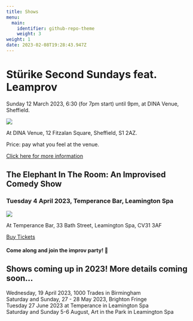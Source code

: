 ```yaml
---
title: Shows
menu:
  main:
    identifier: github-repo-theme
    weight: 3
weight: 1
date: 2023-02-08T19:28:43.947Z
---
```

# Stürike Second Sundays feat. Leamprov

Sunday 12 March 2023, 6:30 (for 7pm start) until 9pm, at DINA Venue, Sheffield.

![](/uploads/owen-clare-coral.jpg)

A﻿t DINA Venue, 12 Fitzalan Square, Sheffield, S1 2AZ.

[](https://www.eventbrite.co.uk/e/the-elephant-in-the-room-an-improvised-comedy-show-tickets-557163369637?aff=ebdssbdestsearch)Price: p﻿ay what you feel at the venue.

[C﻿lick here for more information](https://allevents.in/sheffield/st%C3%BCrike-second-sundays-feat-leamprov/200024148512439) <br>

## T﻿he Elephant In The Room: An Improvised Comedy Show

### Tuesday 4 April 2023, Temperance Bar, Leamington Spa

![](/uploads/temperance-.png)

At Temperance Bar, 33 Bath Street, Leamington Spa,  CV31 3AF

[B﻿uy Tickets](https://www.eventbrite.co.uk/e/the-elephant-in-the-room-an-improvised-comedy-show-tickets-557163369637?aff=ebdssbdestsearch)

#### Come along and join the improv party! 🎉 <br>

## S﻿hows coming up in 2023! More details coming soon...

<!--

S﻿unday, 12 March 2023, Sheffield-->

W﻿ednesday, 19 April 2023, 1000 Trades in Birmingham\
Saturday and Sunday, 27 - 28 May 2023, Brighton Fringe\
T﻿uesday 27 June 2023 at Temperance in Leamington Spa\
S﻿aturday and Sunday 5-6 August, Art in the Park in Leamington Spa